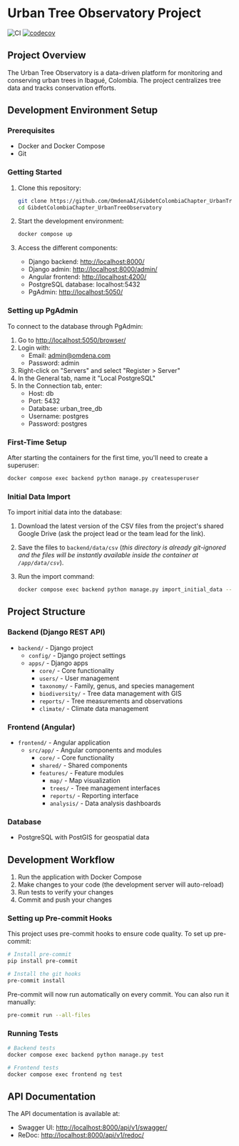 # Urban Tree Observatory Project

![CI](https://github.com/OmdenaAI/GibdetColombiaChapter_UrbanTreeObservatory/workflows/CI/badge.svg)
[![codecov](https://codecov.io/gh/OmdenaAI/GibdetColombiaChapter_UrbanTreeObservatory/branch/main/graph/badge.svg)](https://app.codecov.io/gh/OmdenaAI/GibdetColombiaChapter_UrbanTreeObservatory)

## Project Overview

The Urban Tree Observatory is a data-driven platform for monitoring and conserving urban trees in Ibagué, Colombia. The project centralizes tree data and tracks conservation efforts.

## Development Environment Setup

### Prerequisites

- Docker and Docker Compose
- Git

### Getting Started

1. Clone this repository:

   ```bash
   git clone https://github.com/OmdenaAI/GibdetColombiaChapter_UrbanTreeObservatory
   cd GibdetColombiaChapter_UrbanTreeObservatory
   ```

2. Start the development environment:

   ```bash
   docker compose up
   ```

3. Access the different components:
   - Django backend: <http://localhost:8000/>
   - Django admin: <http://localhost:8000/admin/>
   - Angular frontend: <http://localhost:4200/>
   - PostgreSQL database: localhost:5432
   - PgAdmin: <http://localhost:5050/>

### Setting up PgAdmin

To connect to the database through PgAdmin:

1. Go to <http://localhost:5050/browser/>
2. Login with:
   - Email: <admin@omdena.com>
   - Password: admin
3. Right-click on "Servers" and select "Register > Server"
4. In the General tab, name it "Local PostgreSQL"
5. In the Connection tab, enter:
   - Host: db
   - Port: 5432
   - Database: urban_tree_db
   - Username: postgres
   - Password: postgres

### First-Time Setup

After starting the containers for the first time, you'll need to create a superuser:

```bash
docker compose exec backend python manage.py createsuperuser
```

### Initial Data Import

To import initial data into the database:

1. Download the latest version of the CSV files from the project's shared Google Drive (ask the project lead or the team lead for the link).
2. Save the files to `backend/data/csv` (*this directory is already git-ignored and the files will be instantly available inside the container at `/app/data/csv`*).
3. Run the import command:

   ```bash
   docker compose exec backend python manage.py import_initial_data --local-dir=data/csv
   ```

## Project Structure

### Backend (Django REST API)

- `backend/` - Django project
  - `config/` - Django project settings
  - `apps/` - Django apps
    - `core/` - Core functionality
    - `users/` - User management
    - `taxonomy/` - Family, genus, and species management
    - `biodiversity/` - Tree data management with GIS
    - `reports/` - Tree measurements and observations
    - `climate/` - Climate data management

### Frontend (Angular)

- `frontend/` - Angular application
  - `src/app/` - Angular components and modules
    - `core/` - Core functionality
    - `shared/` - Shared components
    - `features/` - Feature modules
      - `map/` - Map visualization
      - `trees/` - Tree management interfaces
      - `reports/` - Reporting interface
      - `analysis/` - Data analysis dashboards

### Database

- PostgreSQL with PostGIS for geospatial data

## Development Workflow

1. Run the application with Docker Compose
2. Make changes to your code (the development server will auto-reload)
3. Run tests to verify your changes
4. Commit and push your changes

### Setting up Pre-commit Hooks

This project uses pre-commit hooks to ensure code quality. To set up pre-commit:

```bash
# Install pre-commit
pip install pre-commit

# Install the git hooks
pre-commit install
```

Pre-commit will now run automatically on every commit. You can also run it manually:

```bash
pre-commit run --all-files
```

### Running Tests

```bash
# Backend tests
docker compose exec backend python manage.py test

# Frontend tests
docker compose exec frontend ng test
```

## API Documentation

The API documentation is available at:

- Swagger UI: <http://localhost:8000/api/v1/swagger/>
- ReDoc: <http://localhost:8000/api/v1/redoc/>
